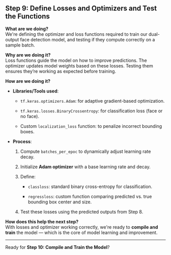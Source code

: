 ## **Step 9: Define Losses and Optimizers and Test the Functions**

**What are we doing?**  
We're defining the optimizer and loss functions required to train our dual-output face detection model, and testing if they compute correctly on a sample batch.

**Why are we doing it?**  
Loss functions guide the model on how to improve predictions. The optimizer updates model weights based on these losses. Testing them ensures they’re working as expected before training.

**How are we doing it?**

- **Libraries/Tools used**:
    
    - `tf.keras.optimizers.Adam`: for adaptive gradient-based optimization.
        
    - `tf.keras.losses.BinaryCrossentropy`: for classification loss (face or no face).
        
    - Custom `localization_loss` function: to penalize incorrect bounding boxes.
        
- **Process**:
    
    1. Compute `batches_per_epoc` to dynamically adjust learning rate decay.
        
    2. Initialize **Adam optimizer** with a base learning rate and decay.
        
    3. Define:
        
        - `classloss`: standard binary cross-entropy for classification.
            
        - `regressloss`: custom function comparing predicted vs. true bounding box center and size.
            
    4. Test these losses using the predicted outputs from Step 8.
        

**How does this help the next step?**  
With losses and optimizer working correctly, we're ready to **compile and train** the model — which is the core of model learning and improvement.

---

Ready for **Step 10: Compile and Train the Model**?